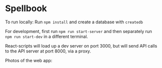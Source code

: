 # Spellbook



To run locally:
Run `npm install` and create a database with `createdb`

For development, first run `npm run start-server` and then separately run `npm run start-dev` in a different terminal.

React-scripts will load up a dev server on port 3000, but will send API calls to the API server at port 8000, via a proxy.

Photos of the web app:

